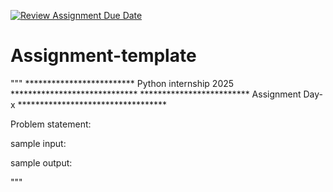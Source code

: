[![Review Assignment Due Date](https://classroom.github.com/assets/deadline-readme-button-22041afd0340ce965d47ae6ef1cefeee28c7c493a6346c4f15d667ab976d596c.svg)](https://classroom.github.com/a/3RBO7HhV)
# Assignment-template

"""
************************* Python internship 2025 *****************************
************************* Assignment Day- x **********************************

Problem statement: 


sample input:


sample output:


"""